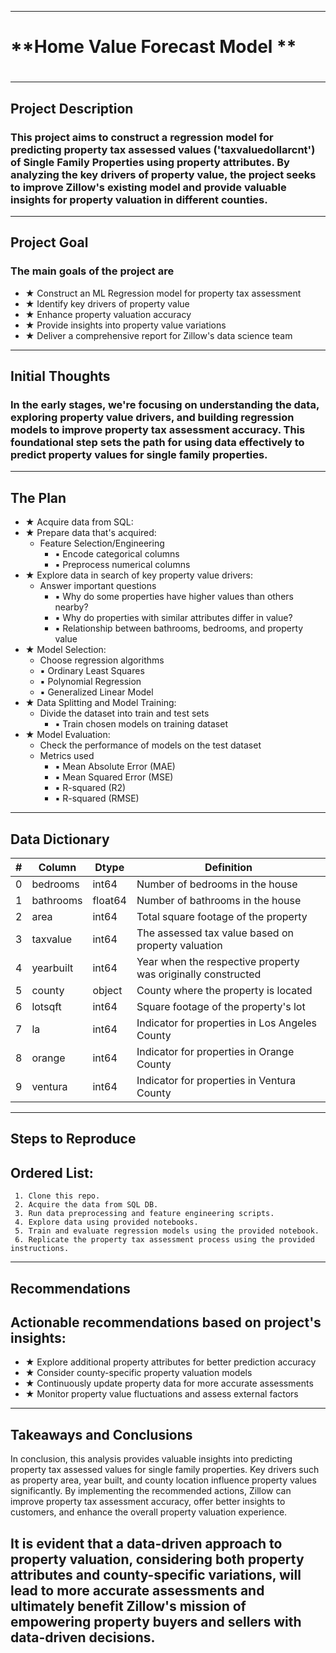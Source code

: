 --------------------------------------------------------------------------------------------------------------------------------------------------------------------------------------------------------------------------------------------------------------------------------------------------------------------------------------------------
#                                                                                                                                                                      #
# **Home Value Forecast Model **                                               
#                                                                                                                                                                      # 
--------------------------------------------------------------------------------------------------------------------------------------------------------------------------------------------------------------------------------------------------------------------------------------------------------------------------------------------------

## **Project Description** 

###  This project aims to construct a regression model for predicting property tax assessed values ('taxvaluedollarcnt') of Single Family Properties using property attributes. By analyzing the key drivers of property value, the project seeks to improve Zillow's existing model and provide valuable insights for property valuation in different counties.
-------------------------------------------------------------------------------------------------------------------------------------------------------------------------

## **Project Goal** 

###  The main goals of the project are
  - &#9733; Construct an ML Regression model for property tax assessment
  - &#9733; Identify key drivers of property value
  - &#9733; Enhance property valuation accuracy
  - &#9733; Provide insights into property value variations
  - &#9733; Deliver a comprehensive report for Zillow's data science team


-------------------------------------------------------------------------------------------------------------------------------------------------------------------------


## **Initial Thoughts**

### In the early stages, we're focusing on understanding the data, exploring property value drivers, and building regression models to improve property tax assessment accuracy. This foundational step sets the path for using data effectively to predict property values for single family properties.

-------------------------------------------------------------------------------------------------------------------------------------------------------------------------


## **The Plan** 

- &#9733; Acquire data from SQL:
- &#9733; Prepare data that's acquired:
  -  Feature Selection/Engineering
     - &#9642; Encode categorical columns
     - &#9642; Preprocess numerical columns
- &#9733; Explore data in search of key property value drivers:
  -  Answer important questions
     - &#9642; Why do some properties have higher values than others nearby?
     - &#9642; Why do properties with similar attributes differ in value?
     - &#9642; Relationship between bathrooms, bedrooms, and property value
- &#9733; Model Selection:
  -   Choose regression algorithms 
     - &#9642; Ordinary Least Squares
     - &#9642; Polynomial Regression
     - &#9642; Generalized Linear Model
- &#9733; Data Splitting and Model Training:
  -  Divide the dataset into train and test sets 
     - &#9642; Train chosen models on training dataset             
- &#9733; Model Evaluation:
  -   Check the performance of models on the test dataset
  - Metrics used 
     - &#9642; Mean Absolute Error (MAE)
     - &#9642; Mean Squared Error (MSE)
     - &#9642; R-squared (R2)
     - &#9642; R-squared (RMSE)

-------------------------------------------------------------------------------------------------------------------------------------------------------------------------


## **Data Dictionary** 



| #   | Column     | Dtype    | Definition                                       |
| --- | ---------- | -------  | ------------------------------------------------ |
| 0   | bedrooms   | int64    | Number of bedrooms in the house                 |
| 1   | bathrooms  | float64  | Number of bathrooms in the house                |
| 2   | area       | int64    | Total square footage of the property            |
| 3   | taxvalue   | int64    | The assessed tax value based on property valuation|
| 4   | yearbuilt  | int64    | Year when the respective property was originally constructed |
| 5   | county     | object   | County where the property is located            |
| 6   | lotsqft    | int64    | Square footage of the property's lot            |
| 7   | la         | int64    | Indicator for properties in Los Angeles County  |
| 8   | orange     | int64    | Indicator for properties in Orange County       |
| 9   | ventura    | int64    | Indicator for properties in Ventura County      |

-------------------------------------------------------------------------------------------------------------------------------------------------------------------------


## **Steps to Reproduce** 

## Ordered List:
     1. Clone this repo.
     2. Acquire the data from SQL DB.
     3. Run data preprocessing and feature engineering scripts.
     4. Explore data using provided notebooks.
     5. Train and evaluate regression models using the provided notebook.
     6. Replicate the property tax assessment process using the provided instructions.

-------------------------------------------------------------------------------------------------------------------------------------------------------------------------


## **Recommendations**

## Actionable recommendations based on project's insights:
- &#9733; Explore additional property attributes for better prediction accuracy
- &#9733; Consider county-specific property valuation models
- &#9733; Continuously update property data for more accurate assessments
- &#9733; Monitor property value fluctuations and assess external factors


-------------------------------------------------------------------------------------------------------------------------------------------------------------------------


## **Takeaways and Conclusions** 

In conclusion, this analysis provides valuable insights into predicting property tax assessed values for single family properties. Key drivers such as property area, year built, and county location influence property values significantly. By implementing the recommended actions, Zillow can improve property tax assessment accuracy, offer better insights to customers, and enhance the overall property valuation experience.

It is evident that a data-driven approach to property valuation, considering both property attributes and county-specific variations, will lead to more accurate assessments and ultimately benefit Zillow's mission of empowering property buyers and sellers with data-driven decisions.
-------------------------------------------------------------------------------------------------------------------------------------------------------------------------


